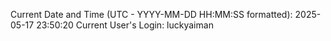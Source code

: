 Current Date and Time (UTC - YYYY-MM-DD HH:MM:SS formatted): 2025-05-17 23:50:20
Current User's Login: luckyaiman
